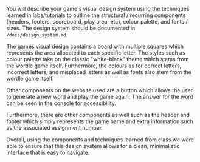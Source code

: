 You will describe your game's visual design system using the techniques learned in labs/tutorials to outline the structural / recurring components
(headers, footers, scoreboard, play area, etc), colour palette, and fonts / sizes. The design system should be documented in `/docs/design_system.md`.

The games visual design contains a board with multiple squares which represents the area allocated to each specific letter. The styles such as colour palette
take on the classic "white-black" theme which stems from the wordle game itself. Furthermore, the colours as for correct letters, incorrect letters, and misplaced letters
as well as fonts also stem from the wordle game itself.

Other components on the website used are a button which allows the user to generate a new word and play the game again. The answer for the word can be seen in the console for accessibility.

Furthermore, there are other components as well such as the header and footer which simply represents the game name and extra information such as the associated assignment number.

Overall, using the components and techniques learned from class we were able to ensure that this design system allows for a clean, minimalistic interface that is easy to navigate.